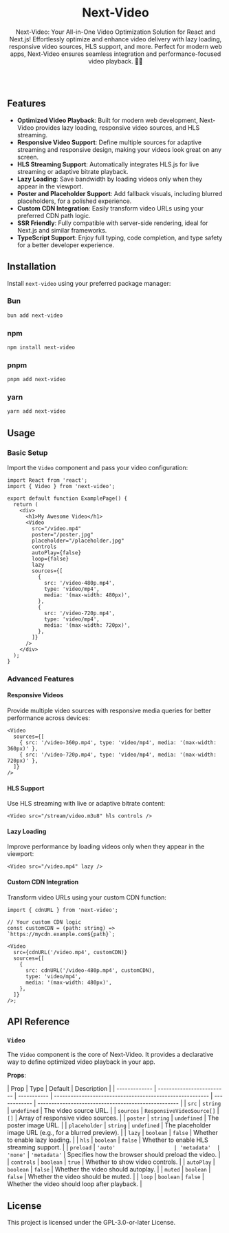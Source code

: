 <h1 align="center">Next-Video</h1>

<p align="center">
Next-Video: Your All-in-One Video Optimization Solution for React and Next.js! Effortlessly optimize and enhance video delivery with lazy loading, responsive video sources, HLS support, and more. Perfect for modern web apps, Next-Video ensures seamless integration and performance-focused video playback. 🎥✨
</p>

<br> <br>

## Features

- **Optimized Video Playback**: Built for modern web development, Next-Video provides lazy loading, responsive video sources, and HLS streaming.
- **Responsive Video Support**: Define multiple sources for adaptive streaming and responsive design, making your videos look great on any screen.
- **HLS Streaming Support**: Automatically integrates HLS.js for live streaming or adaptive bitrate playback.
- **Lazy Loading**: Save bandwidth by loading videos only when they appear in the viewport.
- **Poster and Placeholder Support**: Add fallback visuals, including blurred placeholders, for a polished experience.
- **Custom CDN Integration**: Easily transform video URLs using your preferred CDN path logic.
- **SSR Friendly**: Fully compatible with server-side rendering, ideal for Next.js and similar frameworks.
- **TypeScript Support**: Enjoy full typing, code completion, and type safety for a better developer experience.

## Installation

Install `next-video` using your preferred package manager:

### Bun

```bash
bun add next-video
```

### npm

```bash
npm install next-video
```

### pnpm

```bash
pnpm add next-video
```

### yarn

```bash
yarn add next-video
```

## Usage

### Basic Setup

Import the `Video` component and pass your video configuration:

```tsx
import React from 'react';
import { Video } from 'next-video';

export default function ExamplePage() {
  return (
    <div>
      <h1>My Awesome Video</h1>
      <Video
        src="/video.mp4"
        poster="/poster.jpg"
        placeholder="/placeholder.jpg"
        controls
        autoPlay={false}
        loop={false}
        lazy
        sources={[
          {
            src: '/video-480p.mp4',
            type: 'video/mp4',
            media: '(max-width: 480px)',
          },
          {
            src: '/video-720p.mp4',
            type: 'video/mp4',
            media: '(max-width: 720px)',
          },
        ]}
      />
    </div>
  );
}
```

### Advanced Features

#### **Responsive Videos**

Provide multiple video sources with responsive media queries for better performance across devices:

```tsx
<Video
  sources={[
    { src: '/video-360p.mp4', type: 'video/mp4', media: '(max-width: 360px)' },
    { src: '/video-720p.mp4', type: 'video/mp4', media: '(max-width: 720px)' },
  ]}
/>
```

#### **HLS Support**

Use HLS streaming with live or adaptive bitrate content:

```tsx
<Video src="/stream/video.m3u8" hls controls />
```

#### **Lazy Loading**

Improve performance by loading videos only when they appear in the viewport:

```tsx
<Video src="/video.mp4" lazy />
```

#### **Custom CDN Integration**

Transform video URLs using your custom CDN function:

```tsx
import { cdnURL } from 'next-video';

// Your custom CDN logic
const customCDN = (path: string) => `https://mycdn.example.com${path}`;

<Video
  src={cdnURL('/video.mp4', customCDN)}
  sources={[
    {
      src: cdnURL('/video-480p.mp4', customCDN),
      type: 'video/mp4',
      media: '(max-width: 480px)',
    },
  ]}
/>;
```

## API Reference

### `Video`

The `Video` component is the core of Next-Video. It provides a declarative way to define optimized video playback in your app.

**Props**:

| Prop          | Type                      | Default     | Description                                              |
| ------------- | ------------------------- | ----------- | -------------------------------------------------------- | ------------ | --------------------------------------------------- |
| `src`         | `string`                  | `undefined` | The video source URL.                                    |
| `sources`     | `ResponsiveVideoSource[]` | `[]`        | Array of responsive video sources.                       |
| `poster`      | `string`                  | `undefined` | The poster image URL.                                    |
| `placeholder` | `string`                  | `undefined` | The placeholder image URL (e.g., for a blurred preview). |
| `lazy`        | `boolean`                 | `false`     | Whether to enable lazy loading.                          |
| `hls`         | `boolean`                 | `false`     | Whether to enable HLS streaming support.                 |
| `preload`     | `'auto'                   | 'metadata'  | 'none'`                                                  | `'metadata'` | Specifies how the browser should preload the video. |
| `controls`    | `boolean`                 | `true`      | Whether to show video controls.                          |
| `autoPlay`    | `boolean`                 | `false`     | Whether the video should autoplay.                       |
| `muted`       | `boolean`                 | `false`     | Whether the video should be muted.                       |
| `loop`        | `boolean`                 | `false`     | Whether the video should loop after playback.            |

## License

This project is licensed under the GPL-3.0-or-later License.
